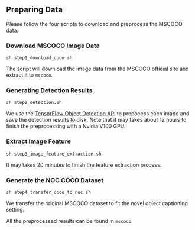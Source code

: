 ## Preparing Data 

Please follow the four scripts to download and preprocess the MSCOCO data.

### Download MSCOCO Image Data
```shell
sh step1_download_coco.sh
```
The script will download the image data from the MSCOCO official site and extract it to `mscoco`.

### Generating Detection Results
```shell
sh step2_detection.sh
```
We use the [TensorFlow Object Detection API](https://github.com/tensorflow/models/tree/master/research/object_detection) to prepocess each image and save the detection results to disk. 
Note that it may takes about 12 hours to finish the preprocessing with a Nvidia V100 GPU.


### Extract Image Feature
```shell
sh step3_image_feature_extraction.sh
```
It may takes 20 minutes to finish the feature extraction process.

### Generate the NOC COCO Dataset
```shell
sh step4_transfer_coco_to_noc.sh
```
We transfer the original MSCOCO dataset to fit the novel object captioning setting.

All the preprocessed results can be found in `mscoco`. 
